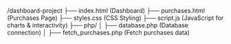 /dashboard-project
 ├── index.html         (Dashboard)
 ├── purchases.html     (Purchases Page)
 ├── styles.css         (CSS Styling)
 ├── script.js          (JavaScript for charts & interactivity)
 ├── php/
 │   ├── database.php    (Database connection)
 │   ├── fetch_purchases.php (Fetch purchases data)
